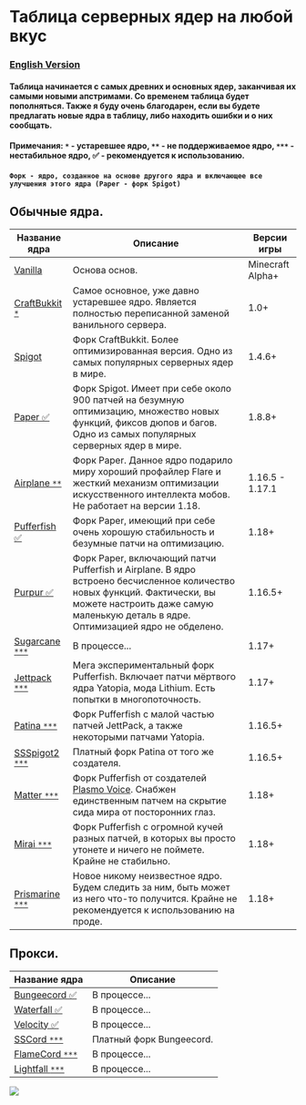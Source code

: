 # Таблица серверных ядер на любой вкус

### [English Version](https://github.com/bottleofench/minecraft-content-bestiary/blob/main/mods/server-software_en.md)

#### Таблица начинается с самых древних и основных ядер, заканчивая их самыми новыми апстримами. Со временем таблица будет пополняться. Также я буду очень благодарен, если вы будете предлагать новые ядра в таблицу, либо находить ошибки и о них сообщать.

#### Примечания: `*` - устаревшее ядро, `**` - не поддерживаемое ядро, `***` - нестабильное ядро, ✅ - рекомендуется к использованию.
#### `Форк - ядро, созданное на основе другого ядра и включающее все улучшения этого ядра (Paper - форк Spigot)`

## Обычные ядра.

| Название ядра | Описание | Версии игры |
| --- | --- | --- |
| [Vanilla](https://getbukkit.org/download/vanilla) | Основа основ. | Minecraft Alpha+ |
| [CraftBukkit `*`](https://getbukkit.org/download/craftbukkit) | Самое основное, уже давно устаревшее ядро. Является полностью переписанной заменой ванильного сервера. | 1.0+ |
| [Spigot](https://getbukkit.org/download/spigot) | Форк CraftBukkit. Более оптимизированная версия. Одно из самых популярных серверных ядер в мире. | 1.4.6+ |
| [Paper ✅](https://github.com/PaperMC/Paper) | Форк Spigot. Имеет при себе около 900 патчей на безумную оптимизацию, множество новых функций, фиксов дюпов и багов. Одно из самых популярных серверных ядер в мире. | 1.8.8+ |
| [Airplane `**`](https://airplane.gg) | Форк Paper. Данное ядро подарило миру хороший профайлер Flare и жесткий механизм оптимизации искусственного интеллекта мобов. Не работает на версии 1.18. | 1.16.5 - 1.17.1 |
| [Pufferfish ✅](https://github.com/pufferfish-gg/Pufferfish) | Форк Paper, имеющий при себе очень хорошую стабильность и безумные патчи на оптимизацию. | 1.18+ |
| [Purpur ✅](https://github.com/PurpurMC/Purpur) | Форк Paper, включающий патчи Pufferfish и Airplane. В ядро встроено бесчисленное количество новых функций. Фактически, вы можете настроить даже самую маленькую деталь в ядре. Оптимизацией ядро не обделено. | 1.16.5+ |
| [Sugarcane `***`](https://github.com/SugarcaneMC/Sugarcane) | В процессе... | 1.17+ |
| [Jettpack `***`](https://gitlab.com/Titaniumtown/JettPack) | Мега экспериментальный форк Pufferfish. Включает патчи мёртвого ядра Yatopia, мода Lithium. Есть попытки в многопоточность. | 1.17+ |
| [Patina `***`](https://github.com/PatinaMC/Patina) | Форк Pufferfish с малой частью патчей JettPack, а также некоторыми патчами Yatopia. | 1.16.5+ |
| [SSSpigot2 `***`](https://www.mc-market.org/resources/14122/) | Платный форк Patina от того же создателя. | 1.16.5+ |
| [Matter `***`](https://github.com/plasmoapp/matter) | Форк Pufferfish от создателей [Plasmo Voice](https://modrinth.com/mod/plasmo-voice). Снабжен единственным патчем на скрытие сида мира от посторонних глаз. | 1.18+ |
| [Mirai `***`](https://github.com/etil2jz/Mirai) | Форк Pufferfish с огромной кучей разных патчей, в которых вы просто утонете и ничего не поймете. Крайне не стабильно. | 1.18+ |
| [Prismarine `***`](https://github.com/PrismarineTeam/Prismarine) | Новое никому неизвестное ядро. Будем следить за ним, быть может из него что-то получится. Крайне не рекомендуется к использованию на проде. | 1.18+ |

## Прокси.

| Название ядра | Описание |
| --- | --- |
| [Bungeecord ✅](https://www.spigotmc.org/wiki/bungeecord-installation/) | В процессе... |
| [Waterfall ✅](https://github.com/PaperMC/Waterfall) | В процессе... |
| [Velocity ✅](https://github.com/PaperMC/Velocity) | В процессе... |
| [SSCord `***`](https://www.mc-market.org/resources/14562/) | Платный форк Bungeecord. |
| [FlameCord `***`](https://github.com/2lstudios-mc/FlameCord) | В процессе... |
| [Lightfall `***`](https://github.com/ArclightPowered/lightfall) | В процессе... |

<img src="https://raw.githubusercontent.com/saboooor/fork-graph/main/img.png">